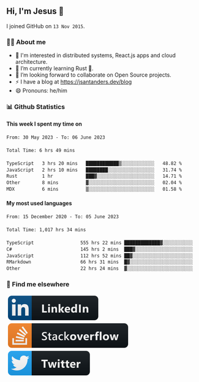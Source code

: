 ## Hi, I'm Jesus 👋

I joined GitHub on `13 Nov 2015`.

<!-- Talking about you -->

### 👨‍💻 About me

- 👦 I'm interested in distributed systems, React.js apps and cloud architecture.
- 🌱 I’m currently learning Rust 🦀.
- 👯 I’m looking forward to collaborate on Open Source projects.
- ⚡️ I have a blog at <https://jsantanders.dev/blog>
- 😄 Pronouns: he/him

### 📊 Github Statistics

#### This week I spent my time on

<!--START_SECTION:weekly-->

```txt
From: 30 May 2023 - To: 06 June 2023

Total Time: 6 hrs 49 mins

TypeScript   3 hrs 20 mins   ████████████▒░░░░░░░░░░░░   48.82 %
JavaScript   2 hrs 10 mins   ████████░░░░░░░░░░░░░░░░░   31.74 %
Rust         1 hr            ███▓░░░░░░░░░░░░░░░░░░░░░   14.71 %
Other        8 mins          ▓░░░░░░░░░░░░░░░░░░░░░░░░   02.04 %
MDX          6 mins          ▒░░░░░░░░░░░░░░░░░░░░░░░░   01.58 %
```

<!--END_SECTION:weekly-->

#### My most used languages

<!--START_SECTION:alltime-->

```txt
From: 15 December 2020 - To: 05 June 2023

Total Time: 1,017 hrs 34 mins

TypeScript                 555 hrs 22 mins █████████████▓░░░░░░░░░░░   54.58 %
C#                         145 hrs 2 mins  ███▓░░░░░░░░░░░░░░░░░░░░░   14.25 %
JavaScript                 112 hrs 52 mins ██▓░░░░░░░░░░░░░░░░░░░░░░   11.09 %
RMarkdown                  66 hrs 31 mins  █▓░░░░░░░░░░░░░░░░░░░░░░░   06.54 %
Other                      22 hrs 24 mins  ▓░░░░░░░░░░░░░░░░░░░░░░░░   02.20 %
```

<!--END_SECTION:alltime-->

### 📢 Find me elsewhere

<p>
  <a target="_blank" href="https://linkedin.com/in/jsantanders">
    <img src="https://github.com/jsantanders/jsantanders/blob/master/img/linkedin.svg" alt="LinkedIn" style="vertical-align:top; margin:4px">
  </a>
  
  <a target="_blank" href="https://stackoverflow.com/users/7318331/jesus-santander">
    <img src="https://github.com/jsantanders/jsantanders/blob/master/img/stackoverflow.svg" alt="StackOverflow" style="vertical-align:top; margin:4px">
  </a>
  
  <a target="_blank" href="http://twitter.com/jsantanders">
    <img src="https://github.com/jsantanders/jsantanders/blob/master/img/twitter.svg" alt="Twitter" style="vertical-align:top; margin:4px">
  </a>
</p>
